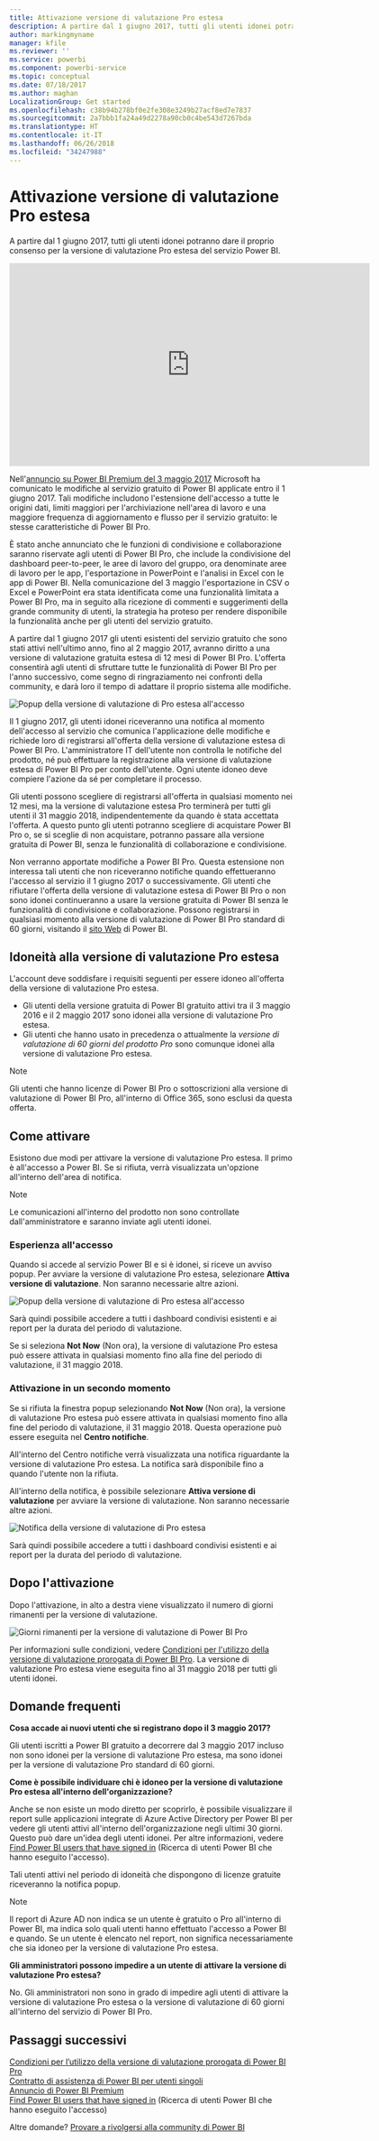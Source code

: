 ```yaml
---
title: Attivazione versione di valutazione Pro estesa
description: A partire dal 1 giugno 2017, tutti gli utenti idonei potranno dare il proprio consenso per la versione di valutazione Pro estesa del servizio Power BI.
author: markingmyname
manager: kfile
ms.reviewer: ''
ms.service: powerbi
ms.component: powerbi-service
ms.topic: conceptual
ms.date: 07/18/2017
ms.author: maghan
LocalizationGroup: Get started
ms.openlocfilehash: c38b94b278bf0e2fe308e3249b27acf8ed7e7837
ms.sourcegitcommit: 2a7bbb1fa24a49d2278a90cb0c4be543d7267bda
ms.translationtype: HT
ms.contentlocale: it-IT
ms.lasthandoff: 06/26/2018
ms.locfileid: "34247988"
---
```

# <a name="extended-pro-trial-activation"></a>Attivazione versione di valutazione Pro estesa
A partire dal 1 giugno 2017, tutti gli utenti idonei potranno dare il proprio consenso per la versione di valutazione Pro estesa del servizio Power BI.

<iframe width="640" height="360" src="https://www.youtube.com/embed/tPsNoPyY9aA?showinfo=0" frameborder="0" allowfullscreen></iframe>

Nell'[annuncio su Power BI Premium del 3 maggio 2017](https://powerbi.microsoft.com/blog/microsoft-accelerates-modern-bi-adoption-with-power-bi-premium/) Microsoft ha comunicato le modifiche al servizio gratuito di Power BI applicate entro il 1 giugno 2017. Tali modifiche includono l'estensione dell'accesso a tutte le origini dati, limiti maggiori per l'archiviazione nell'area di lavoro e una maggiore frequenza di aggiornamento e flusso per il servizio gratuito: le stesse caratteristiche di Power BI Pro.

È stato anche annunciato che le funzioni di condivisione e collaborazione saranno riservate agli utenti di Power BI Pro, che include la condivisione del dashboard peer-to-peer, le aree di lavoro del gruppo, ora denominate aree di lavoro per le app, l'esportazione in PowerPoint e l'analisi in Excel con le app di Power BI. Nella comunicazione del 3 maggio l'esportazione in CSV o Excel e PowerPoint era stata identificata come una funzionalità limitata a Power BI Pro, ma in seguito alla ricezione di commenti e suggerimenti della grande community di utenti, la strategia ha proteso per rendere disponibile la funzionalità anche per gli utenti del servizio gratuito.

A partire dal 1 giugno 2017 gli utenti esistenti del servizio gratuito che sono stati attivi nell'ultimo anno, fino al 2 maggio 2017, avranno diritto a una versione di valutazione gratuita estesa di 12 mesi di Power BI Pro. L'offerta consentirà agli utenti di sfruttare tutte le funzionalità di Power BI Pro per l'anno successivo, come segno di ringraziamento nei confronti della community, e darà loro il tempo di adattare il proprio sistema alle modifiche.

![Popup della versione di valutazione di Pro estesa all'accesso](media/service-extended-pro-trial/extended-pro-trial-activate-pop-up.png)

Il 1 giugno 2017, gli utenti idonei riceveranno una notifica al momento dell'accesso al servizio che comunica l'applicazione delle modifiche e richiede loro di registrarsi all'offerta della versione di valutazione estesa di Power BI Pro. L'amministratore IT dell'utente non controlla le notifiche del prodotto, né può effettuare la registrazione alla versione di valutazione estesa di Power BI Pro per conto dell'utente. Ogni utente idoneo deve compiere l'azione da sé per completare il processo.

Gli utenti possono scegliere di registrarsi all'offerta in qualsiasi momento nei 12 mesi, ma la versione di valutazione estesa Pro terminerà per tutti gli utenti il 31 maggio 2018, indipendentemente da quando è stata accettata l'offerta. A questo punto gli utenti potranno scegliere di acquistare Power BI Pro o, se si sceglie di non acquistare, potranno passare alla versione gratuita di Power BI, senza le funzionalità di collaborazione e condivisione.

Non verranno apportate modifiche a Power BI Pro. Questa estensione non interessa tali utenti che non riceveranno notifiche quando effettueranno l'accesso al servizio il 1 giugno 2017 o successivamente. Gli utenti che rifiutare l'offerta della versione di valutazione estesa di Power BI Pro o non sono idonei continueranno a usare la versione gratuita di Power BI senza le funzionalità di condivisione e collaborazione. Possono registrarsi in qualsiasi momento alla versione di valutazione di Power BI Pro standard di 60 giorni, visitando il [sito Web](https://powerbi.microsoft.com/get-started/) di Power BI.

## <a name="eligibility-for-extended-pro-trial"></a>Idoneità alla versione di valutazione Pro estesa
L'account deve soddisfare i requisiti seguenti per essere idoneo all'offerta della versione di valutazione Pro estesa.

* Gli utenti della versione gratuita di Power BI gratuito attivi tra il 3 maggio 2016 e il 2 maggio 2017 sono idonei alla versione di valutazione Pro estesa.
* Gli utenti che hanno usato in precedenza o attualmente la *versione di valutazione di 60 giorni del prodotto Pro* sono comunque idonei alla versione di valutazione Pro estesa.

> [!NOTE]
> Gli utenti che hanno licenze di Power BI Pro o sottoscrizioni alla versione di valutazione di Power BI Pro, all'interno di Office 365, sono esclusi da questa offerta.
> 
> 

## <a name="how-to-activate"></a>Come attivare
Esistono due modi per attivare la versione di valutazione Pro estesa. Il primo è all'accesso a Power BI. Se si rifiuta, verrà visualizzata un'opzione all'interno dell'area di notifica.

> [!NOTE]
> Le comunicazioni all'interno del prodotto non sono controllate dall'amministratore e saranno inviate agli utenti idonei.
> 
> 

### <a name="experience-at-sign-in"></a>Esperienza all'accesso
Quando si accede al servizio Power BI e si è idonei, si riceve un avviso popup. Per avviare la versione di valutazione Pro estesa, selezionare **Attiva versione di valutazione**. Non saranno necessarie altre azioni.

![Popup della versione di valutazione di Pro estesa all'accesso](media/service-extended-pro-trial/extended-pro-trial-pop-up.png)

Sarà quindi possibile accedere a tutti i dashboard condivisi esistenti e ai report per la durata del periodo di valutazione.

Se si seleziona **Not Now** (Non ora), la versione di valutazione Pro estesa può essere attivata in qualsiasi momento fino alla fine del periodo di valutazione, il 31 maggio 2018.

### <a name="activation-at-a-later-date"></a>Attivazione in un secondo momento
Se si rifiuta la finestra popup selezionando **Not Now** (Non ora), la versione di valutazione Pro estesa può essere attivata in qualsiasi momento fino alla fine del periodo di valutazione, il 31 maggio 2018. Questa operazione può essere eseguita nel **Centro notifiche**.

All'interno del Centro notifiche verrà visualizzata una notifica riguardante la versione di valutazione Pro estesa. La notifica sarà disponibile fino a quando l'utente non la rifiuta.

All'interno della notifica, è possibile selezionare **Attiva versione di valutazione** per avviare la versione di valutazione. Non saranno necessarie altre azioni.

![Notifica della versione di valutazione di Pro estesa](media/service-extended-pro-trial/extended-pro-trial-notification.png)

Sarà quindi possibile accedere a tutti i dashboard condivisi esistenti e ai report per la durata del periodo di valutazione.

## <a name="after-activation"></a>Dopo l'attivazione
Dopo l'attivazione, in alto a destra viene visualizzato il numero di giorni rimanenti per la versione di valutazione.

![Giorni rimanenti per la versione di valutazione di Power BI Pro](media/service-extended-pro-trial/powerbi-trial-days-left.png)

Per informazioni sulle condizioni, vedere [Condizioni per l'utilizzo della versione di valutazione prorogata di Power BI Pro](https://aka.ms/power-bi-trial). La versione di valutazione Pro estesa viene eseguita fino al 31 maggio 2018 per tutti gli utenti idonei.

## <a name="frequently-asked-questions"></a>Domande frequenti
**Cosa accade ai nuovi utenti che si registrano dopo il 3 maggio 2017?**

Gli utenti iscritti a Power BI gratuito a decorrere dal 3 maggio 2017 incluso non sono idonei per la versione di valutazione Pro estesa, ma sono idonei per la versione di valutazione Pro standard di 60 giorni.

**Come è possibile individuare chi è idoneo per la versione di valutazione Pro estesa all'interno dell'organizzazione?**

Anche se non esiste un modo diretto per scoprirlo, è possibile visualizzare il report sulle applicazioni integrate di Azure Active Directory per Power BI per vedere gli utenti attivi all'interno dell'organizzazione negli ultimi 30 giorni. Questo può dare un'idea degli utenti idonei. Per altre informazioni, vedere [Find Power BI users that have signed in](service-admin-access-usage.md) (Ricerca di utenti Power BI che hanno eseguito l'accesso).

Tali utenti attivi nel periodo di idoneità che dispongono di licenze gratuite riceveranno la notifica popup. 

> [!NOTE]
> Il report di Azure AD non indica se un utente è gratuito o Pro all'interno di Power BI, ma indica solo quali utenti hanno effettuato l'accesso a Power BI e quando. Se un utente è elencato nel report, non significa necessariamente che sia idoneo per la versione di valutazione Pro estesa.
> 
> 

**Gli amministratori possono impedire a un utente di attivare la versione di valutazione Pro estesa?**

No. Gli amministratori non sono in grado di impedire agli utenti di attivare la versione di valutazione Pro estesa o la versione di valutazione di 60 giorni all'interno del servizio di Power BI Pro.

## <a name="next-steps"></a>Passaggi successivi
[Condizioni per l’utilizzo della versione di valutazione prorogata di Power BI Pro](https://aka.ms/power-bi-trial)  
[Contratto di assistenza di Power BI per utenti singoli](https://powerbi.microsoft.com/terms-of-service/)  
[Annuncio di Power BI Premium](https://aka.ms/pbipremium-announcement)  
[Find Power BI users that have signed in](service-admin-access-usage.md) (Ricerca di utenti Power BI che hanno eseguito l'accesso)

Altre domande? [Provare a rivolgersi alla community di Power BI](https://community.powerbi.com/)

